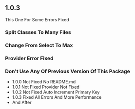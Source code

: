 ## 1.0.3

This One For Some Errors Fixed

### Split Classes To Many Files
### Change From Select To Max
### Provider Error Fixed
### Don't Use Any Of Previous Version Of This Package
- 1.0.0 Not Fixed No README.md
- 1.0.1 Not Fixed Provider Not Fixed
- 1.0.2 Not Fixed Auto Increment Primary Key
- 1.0.3 Fixed All Errors And More Performance
- And After